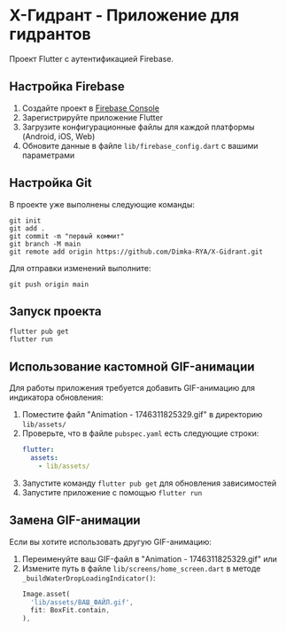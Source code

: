 # X-Гидрант - Приложение для гидрантов

Проект Flutter с аутентификацией Firebase.

## Настройка Firebase

1. Создайте проект в [Firebase Console](https://console.firebase.google.com/)
2. Зарегистрируйте приложение Flutter
3. Загрузите конфигурационные файлы для каждой платформы (Android, iOS, Web)
4. Обновите данные в файле `lib/firebase_config.dart` с вашими параметрами

## Настройка Git

В проекте уже выполнены следующие команды:

```
git init
git add .
git commit -m "первый коммит"
git branch -M main
git remote add origin https://github.com/Dimka-RYA/X-Gidrant.git
```

Для отправки изменений выполните:

```
git push origin main
```

## Запуск проекта

```
flutter pub get
flutter run
```

## Использование кастомной GIF-анимации

Для работы приложения требуется добавить GIF-анимацию для индикатора обновления:

1. Поместите файл "Animation - 1746311825329.gif" в директорию `lib/assets/`
2. Проверьте, что в файле `pubspec.yaml` есть следующие строки:
   ```yaml
   flutter:
     assets:
       - lib/assets/
   ```
3. Запустите команду `flutter pub get` для обновления зависимостей
4. Запустите приложение с помощью `flutter run`

## Замена GIF-анимации

Если вы хотите использовать другую GIF-анимацию:

1. Переименуйте ваш GIF-файл в "Animation - 1746311825329.gif" или
2. Измените путь в файле `lib/screens/home_screen.dart` в методе `_buildWaterDropLoadingIndicator()`:
   ```dart
   Image.asset(
     'lib/assets/ВАШ_ФАЙЛ.gif',
     fit: BoxFit.contain,
   ),
   ```
